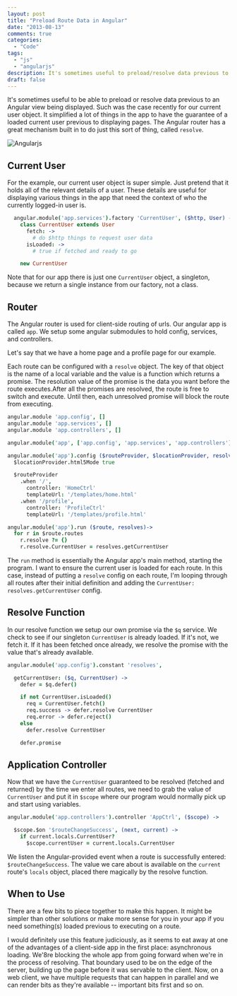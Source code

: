 ```yaml
---
layout: post
title: "Preload Route Data in Angular"
date: "2013-08-13"
comments: true
categories:
  - "Code"
tags:
  - "js"
  - "angularjs"
description: It's sometimes useful to preload/resolve data previous to your Angular view being displayed.  Such was the case recently for our current user object.
draft: false
---
```


It's sometimes useful to be able to preload or resolve data previous to an Angular view being displayed.  Such was the case recently for our current user object.  It simplified a lot of things in the app to have the guarantee of a loaded current user previous to displaying pages.  The Angular router has a great mechanism built in to do just this sort of thing, called `resolve`.

![Angularjs](https://i.imgur.com/wVBKD.png)

<!--more-->

## Current User

For the example, our current user object is super simple.  Just pretend that it holds all of the relevant details of a user.  These details are useful for displaying various things in the app that need the context of who the currently logged-in user is.

```coffeescript
  angular.module('app.services').factory 'CurrentUser', ($http, User) ->
    class CurrentUser extends User
      fetch: ->
        # do $http things to request user data
      isLoaded: ->
        # true if fetched and ready to go

    new CurrentUser
```

Note that for our app there is just one `CurrentUser` object, a singleton, because we return a single instance from our factory, not a class.

## Router

The Angular router is used for client-side routing of urls.  Our angular app is called `app`.  We setup some angular submodules to hold config, services, and controllers.

Let's say that we have a home page and a profile page for our example.

Each route can be configured with a `resolve` object.  The key of that object is the name of a local variable and the value is a function which returns a promise.  The resolution value of the promise is the data you want before the route executes.After all the promises are resolved, the route is free to switch and execute.  Until then, each unresolved promise will block the route from executing.

```coffeescript
angular.module 'app.config', []
angular.module 'app.services', []
angular.module 'app.controllers', []

angular.module('app', ['app.config', 'app.services', 'app.controllers'])

angular.module('app').config ($routeProvider, $locationProvider, resolves) ->
  $locationProvider.html5Mode true

  $routeProvider
    .when '/',
      controller: 'HomeCtrl'
      templateUrl: '/templates/home.html'
    .when '/profile',
      controller: 'ProfileCtrl'
      templateUrl: '/templates/profile.html'

angular.module('app').run ($route, resolves)->
  for r in $route.routes
    r.resolve ?= {}
    r.resolve.CurrentUser = resolves.getCurrentUser
```

The `run` method is essentially the Angular app's main method, starting the program.  I want to ensure the current user is loaded for each route.  In this case, instead of putting a `resolve` config on each route, I'm looping through all routes after their initial definition and adding the `CurrentUser: resolves.getCurrentUser` config.

## Resolve Function

In our resolve function we setup our own promise via the `$q` service.  We check to see if our singleton `CurrentUser` is already loaded.  If it's not, we fetch it.  If it has been fetched once already, we resolve the promise with the value that's already available.

```coffeescript
angular.module('app.config').constant 'resolves',

  getCurrentUser: ($q, CurrentUser) ->
    defer = $q.defer()

    if not CurrentUser.isLoaded()
      req = CurrentUser.fetch()
      req.success -> defer.resolve CurrentUser
      req.error -> defer.reject()
    else
      defer.resolve CurrentUser

    defer.promise

```

## Application Controller

Now that we have the `CurrentUser` guaranteed to be resolved (fetched and returned) by the time we enter all routes, we need to grab the value of `CurrentUser` and put it in `$scope` where our program would normally pick up and start using variables.

```coffeescript
angular.module('app.controllers').controller 'AppCtrl', ($scope) ->

  $scope.$on '$routeChangeSuccess', (next, current) ->
    if current.locals.CurrentUser?
      $scope.currentUser = current.locals.CurrentUser
```

We listen the Angular-provided event when a route is successfully entered: `$routeChangeSuccess`.  The value we care about is available on the `current` route's `locals` object, placed there magically by the resolve function.

## When to Use

There are a few bits to piece together to make this happen.  It might be simpler than other solutions or make more sense for you in your app if you need something(s) loaded previous to executing on a route.

I would definitely use this feature judiciously, as it seems to eat away at one of the advantages of a client-side app in the first place: asynchronous loading.  We'8re blocking the whole app from going forward when we're in the process of resolving.  That boundary used to be on the edge of the server, building up the page before it was servable to the client.  Now, on a web client, we have multiple requests that can happen in parallel and we can render bits as they're available -- important bits first and so on.
